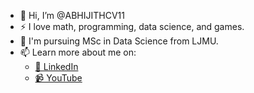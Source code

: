 - 👋 Hi, I’m @ABHIJITHCV11
- ⚡ I love math, programming, data science, and games.
- 🌱 I'm pursuing MSc in Data Science from LJMU.
- 📫 Learn more about me on:
  - [🏢 LinkedIn](https://www.linkedin.com/in/abhijith-cv-3bb896220) 
  - [📹 YouTube](https://www.youtube.com/channel/UCjFdv31QJAY3-dgCVjt051A)

<!---
ABHIJITHCV11/ABHIJITHCV11 is a ✨ special ✨ repository because its `README.md` (this file) appears on your GitHub profile.
You can click the Preview link to take a look at your changes.
--->
